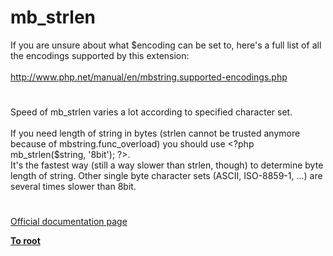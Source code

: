 # mb_strlen




<div class="phpcode"><span class="html">
If you are unsure about what $encoding can be set to, here&apos;s a full list of all the encodings supported by this extension:<br><br><a href="http://www.php.net/manual/en/mbstring.supported-encodings.php" rel="nofollow" target="_blank">http://www.php.net/manual/en/mbstring.supported-encodings.php</a></span>
</div>
  

#


<div class="phpcode"><span class="html">
Speed of mb_strlen varies a lot according to specified character set.<br><br>If you need length of string in bytes (strlen cannot be trusted anymore because of mbstring.func_overload) you should use <span class="default">&lt;?php mb_strlen</span><span class="keyword">(</span><span class="default">$string</span><span class="keyword">, </span><span class="string">&apos;8bit&apos;</span><span class="keyword">); </span><span class="default">?&gt;</span>.<br>It&apos;s the fastest way (still a way slower than strlen, though) to determine byte length of string. Other single byte character sets (ASCII, ISO-8859-1, ...) are several times slower than 8bit.</span>
</div>
  

#

[Official documentation page](https://www.php.net/manual/en/function.mb-strlen.php)

**[To root](/README.md)**